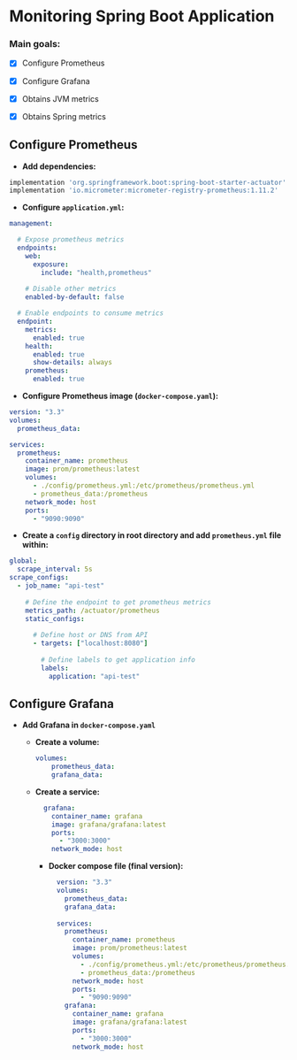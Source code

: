 # Monitoring Spring Boot Application

### Main goals:

- [X] Configure Prometheus
- [X] Configure Grafana
- [X] Obtains JVM metrics
- [X] Obtains Spring metrics

 
## Configure Prometheus

- **Add dependencies:**
```groovy
implementation 'org.springframework.boot:spring-boot-starter-actuator'
implementation 'io.micrometer:micrometer-registry-prometheus:1.11.2'
```

- **Configure `application.yml`:**

```yaml
management:

  # Expose prometheus metrics
  endpoints:
    web:
      exposure:
        include: "health,prometheus"
    
    # Disable other metrics
    enabled-by-default: false

  # Enable endpoints to consume metrics
  endpoint:
    metrics:
      enabled: true
    health:
      enabled: true
      show-details: always
    prometheus:
      enabled: true
```

- **Configure Prometheus image (`docker-compose.yaml`):**

```yaml
version: "3.3"
volumes:
  prometheus_data:

services:
  prometheus:
    container_name: prometheus
    image: prom/prometheus:latest
    volumes:
      - ./config/prometheus.yml:/etc/prometheus/prometheus.yml
      - prometheus_data:/prometheus
    network_mode: host
    ports:
      - "9090:9090"
```

- **Create a `config` directory in root directory and add `prometheus.yml` file within:**

```yaml
global:
  scrape_interval: 5s
scrape_configs:
  - job_name: "api-test"
    
    # Define the endpoint to get prometheus metrics
    metrics_path: /actuator/prometheus
    static_configs:
      
      # Define host or DNS from API
      - targets: ["localhost:8080"]
        
        # Define labels to get application info
        labels:
          application: "api-test"
```

## Configure Grafana

- **Add Grafana in `docker-compose.yaml`**

    - **Create a volume:**
      ```yaml
      volumes:
          prometheus_data:
          grafana_data:
      ```
    - **Create a service:**
        ```yaml
          grafana:
            container_name: grafana
            image: grafana/grafana:latest
            ports:
              - "3000:3000"
            network_mode: host
        ```
      - **Docker compose file (final version):**
          ```yaml
            version: "3.3"
            volumes:
              prometheus_data:
              grafana_data:
            
            services:
              prometheus:
                container_name: prometheus
                image: prom/prometheus:latest
                volumes:
                  - ./config/prometheus.yml:/etc/prometheus/prometheus.yml
                  - prometheus_data:/prometheus
                network_mode: host
                ports:
                  - "9090:9090"
              grafana:
                container_name: grafana
                image: grafana/grafana:latest
                ports:
                  - "3000:3000"
                network_mode: host
          ```

